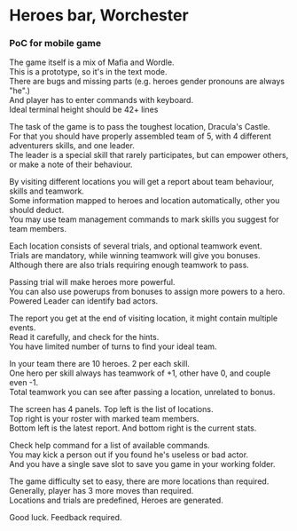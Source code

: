 # Heroes bar, Worchester

### PoC for mobile game

The game itself is a mix of Mafia and Wordle.<br>
This is a prototype, so it's in the text mode.<br>
There are bugs and missing parts (e.g. heroes gender pronouns are always "he".)<br>
And player has to enter commands with keyboard.<br>
Ideal terminal height should be 42+ lines<br>

The task of the game is to pass the toughest location, Dracula's Castle.<br>
For that you should have properly assembled team of 5, with 4 different adventurers skills, and one leader.<br>
The leader is a special skill that rarely participates, but can empower others, or make a note of their behaviour.<br>

By visiting different locations you will get a report about team behaviour, skills and teamwork.<br>
Some information mapped to heroes and location automatically, other you should deduct.<br>
You may use team management commands to mark skills you suggest for team members.<br>

Each location consists of several trials, and optional teamwork event.<br>
Trials are mandatory, while winning teamwork will give you bonuses.<br>
Although there are also trials requiring enough teamwork to pass.<br>

Passing trial will make heroes more powerful.<br>
You can also use powerups from bonuses to assign more powers to a hero.<br>
Powered Leader can identify bad actors.<br>

The report you get at the end of visiting location, it might contain multiple events.<br>
Read it carefully, and check for the hints.<br>
You have limited number of turns to find your ideal team.<br>

In your team there are 10 heroes. 2 per each skill.<br>
One hero per skill always has teamwork of +1, other have 0, and couple even -1.<br>
Total teamwork you can see after passing a location, unrelated to bonus.<br>

The screen has 4 panels. Top left is the list of locations.<br>
Top right is your roster with marked team members.<br>
Bottom left is the latest report. And bottom right is the current stats.<br>

Check help command for a list of available commands.<br>
You may kick a person out if you found he's useless or bad actor.<br>
And you have a single save slot to save you game in your working folder.<br>

The game difficulty set to easy, there are more locations than required. Generally, player has 3 more moves than required.<br> 
Locations and trials are predefined, Heroes are generated. 

Good luck.
Feedback required.
